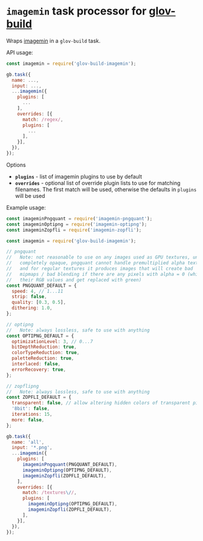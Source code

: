 `imagemin` task processor for [glov-build](https://github.com/Jimbly/glov-build)
=============================

Wraps [imagemin](https://www.npmjs.com/package/imagemin) in a `glov-build` task.

API usage:
```javascript
const imagemin = require('glov-build-imagemin');

gb.task({
  name: ...,
  input: ...,
  ...imagemin({
    plugins: [
      ...
    ],
    overrides: [{
      match: /regex/,
      plugins: [
        ...
      ],
    }],
  }),
});
```
Options
* **`plugins`** - list of imagemin plugins to use by default
* **`overrides`** - optional list of override plugin lists to use for matching filenames.  The first match will be used, otherwise the defaults in `plugins` will be used


Example usage:
```javascript
const imageminPngquant = require('imagemin-pngquant');
const imageminOptipng = require('imagemin-optipng');
const imageminZopfli = require('imagemin-zopfli');

const imagemin = require('glov-build-imagemin');

// pngquant
//   Note: not reasonable to use on any images used as GPU textures, unless
//   completely opaque, pngquant cannot handle premultiplied alpha textures,
//   and for regular textures it produces images that will create bad
//   mipmaps / bad blending if there are any pixels with alpha = 0 (which lose
//   their RGB values and get replaced with green)
const PNGQUANT_DEFAULT = {
  speed: 4, // 1...11
  strip: false,
  quality: [0.3, 0.5],
  dithering: 1.0,
};

// optipng
//   Note: always lossless, safe to use with anything
const OPTIPNG_DEFAULT = {
  optimizationLevel: 3, // 0...7
  bitDepthReduction: true,
  colorTypeReduction: true,
  paletteReduction: true,
  interlaced: false,
  errorRecovery: true,
};

// zopflipng
//   Note: always lossless, safe to use with anything
const ZOPFLI_DEFAULT = {
  transparent: false, // allow altering hidden colors of transparent pixels
  '8bit': false,
  iterations: 15,
  more: false,
};

gb.task({
  name: 'all',
  input: '*.png',
  ...imagemin({
    plugins: [
      imageminPngquant(PNGQUANT_DEFAULT),
      imageminOptipng(OPTIPNG_DEFAULT),
      imageminZopfli(ZOPFLI_DEFAULT),
    ],
    overrides: [{
      match: /textures\//,
      plugins: [
        imageminOptipng(OPTIPNG_DEFAULT),
        imageminZopfli(ZOPFLI_DEFAULT),
      ],
    }],
  }),
});

```
